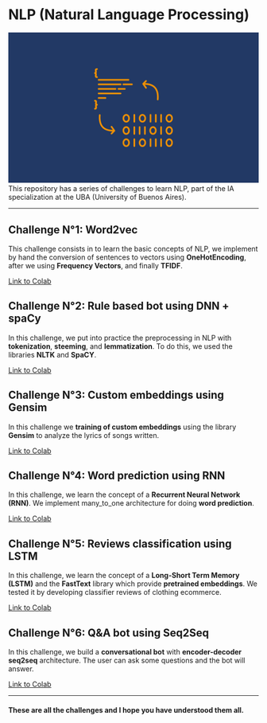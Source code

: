 # NLP (Natural Language Processing)
![](./NLP.jpg)
This repository has a series of challenges to learn NLP, part of the IA specialization at the UBA (University of Buenos Aires).

---

## Challenge N°1: Word2vec
This challenge consists in to learn the basic concepts of NLP, we implement by hand the conversion of sentences to vectors using **OneHotEncoding**, after we using **Frequency Vectors**, and finally **TFIDF**.

[Link to Colab](https://github.com/santiago2205/CEIA/blob/master/Natural_Language_Processing/1%20-%20word2vec.ipynb)

## Challenge N°2: Rule based bot using DNN + spaCy
In this challenge, we put into practice the preprocessing in NLP with **tokenization**, **steeming**, and **lemmatization**. To do this, we used the libraries **NLTK** and **SpaCY**.

[Link to Colab](https://github.com/santiago2205/CEIA/blob/master/Natural_Language_Processing/2c%20-%20bot_tfidf_nltk.ipynb)

## Challenge N°3: Custom embeddings using Gensim
In this challenge we **training of custom embeddings** using the library **Gensim** to analyze the lyrics of songs written.

[Link to Colab](https://github.com/santiago2205/CEIA/blob/master/Natural_Language_Processing/3b%20-%20Custom%20embedding%20con%20Gensim)

## Challenge N°4: Word prediction using RNN
In this challenge, we learn the concept of a **Recurrent Neural Network (RNN)**. We implement many_to_one architecture for doing **word prediction**.

[Link to Colab](https://github.com/santiago2205/CEIA/blob/master/Natural_Language_Processing/4d%20-%20predicci%C3%B3n_palabra.ipynb)

## Challenge N°5: Reviews classification using LSTM
In this challenge, we learn the concept of a **Long-Short Term Memory (LSTM)** and the **FastText** library which provide **pretrained embeddings**. We tested it by developing classifier reviews of clothing ecommerce.

[Link to Colab](https://github.com/santiago2205/CEIA/blob/master/Natural_Language_Processing/5d%20-%20clothing_ecommerce_reviews.ipynb)

## Challenge N°6: Q&A bot using Seq2Seq
In this challenge, we build a **conversational bot** with **encoder-decoder seq2seq** architecture. The user can ask some questions and the bot will answer.

[Link to Colab](https://github.com/santiago2205/CEIA/blob/master/Natural_Language_Processing/6d%20-%20bot_qa.ipynb)

---

#### These are all the challenges and I hope you have understood them all.
